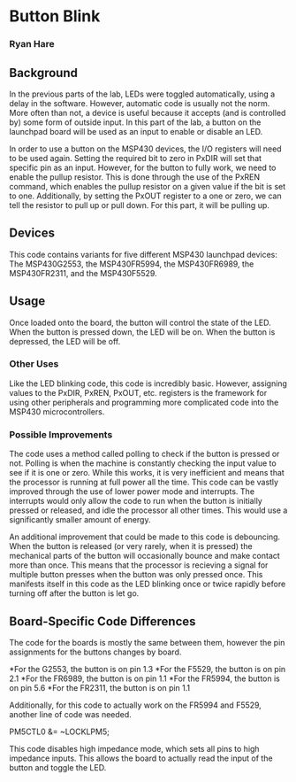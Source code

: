 # Button Blink
### Ryan Hare

## Background
In the previous parts of the lab, LEDs were toggled automatically, using a delay in the software. However, automatic code is usually not the norm. More often than not, a device is useful because it accepts (and is controlled by) some form of outside input. In this part of the lab, a button on the launchpad board will be used as an input to enable or disable an LED.

In order to use a button on the MSP430 devices, the I/O registers will need to be used again. Setting the required bit to zero in PxDIR will set that specific pin as an input. However, for the button to fully work, we need to enable the pullup resistor. This is done through the use of the PxREN command, which enables the pullup resistor on a given value if the bit is set to one. Additionally, by setting the PxOUT register to a one or zero, we can tell the resistor to pull up or pull down. For this part, it will be pulling up.
## Devices
This code contains variants for five different MSP430 launchpad devices: The MSP430G2553, the MSP430FR5994, the MSP430FR6989, the MSP430FR2311, and the MSP430F5529.
## Usage
Once loaded onto the board, the button will control the state of the LED. When the button is pressed down, the LED will be on. When the button is depressed, the LED will be off.
### Other Uses
Like the LED blinking code, this code is incredibly basic. However, assigning values to the PxDIR, PxREN, PxOUT, etc. registers is the framework for using other peripherals and programming more complicated code into the MSP430 microcontrollers.
### Possible Improvements
The code uses a method called polling to check if the button is pressed or not. Polling is when the machine is constantly checking the input value to see if it is one or zero. While this works, it is very inefficient and means that the processor is running at full power all the time. This code can be vastly improved through the use of lower power mode and interrupts. The interrupts would only allow the code to run when the button is initially pressed or released, and idle the processor all other times. This would use a significantly smaller amount of energy.

An additional improvement that could be made to this code is debouncing. When the button is released (or very rarely, when it is pressed) the mechanical parts of the button will occasionally bounce and make contact more than once. This means that the processor is recieving a signal for multiple button presses when the button was only pressed once. This manifests itself in this code as the LED blinking once or twice rapidly before turning off after the button is let go.
## Board-Specific Code Differences
The code for the boards is mostly the same between them, however the pin assignments for the buttons changes by board.

*For the G2553, the button is on pin 1.3
*For the F5529, the button is on pin 2.1
*For the FR6989, the button is on pin 1.1
*For the FR5994, the button is on pin 5.6
*For the FR2311, the button is on pin 1.1

Additionally, for this code to actually work on the FR5994 and F5529, another line of code was needed.

PM5CTL0 &= ~LOCKLPM5;

This code disables high impedance mode, which sets all pins to high impedance inputs. This allows the board to actually read the input of the button and toggle the LED.